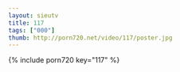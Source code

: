 ```yaml
--- 
layout: sieutv
title: 117
tags: ["000"]
thumb: http://porn720.net/video/117/poster.jpg
---
```

{% include porn720 key="117" %} 
